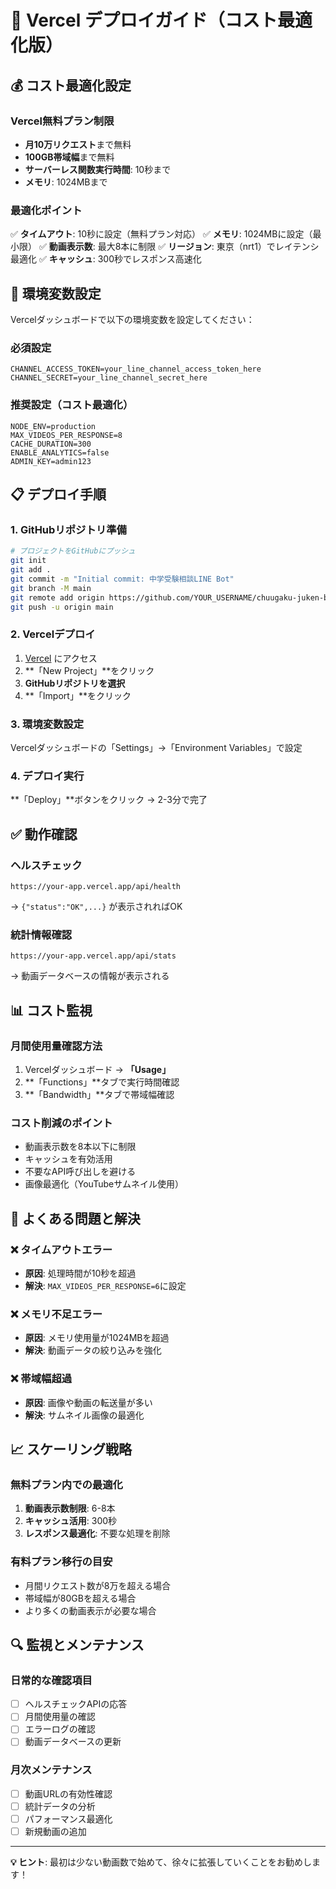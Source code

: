 # 🚀 Vercel デプロイガイド（コスト最適化版）

## 💰 コスト最適化設定

### Vercel無料プラン制限
- **月10万リクエスト**まで無料
- **100GB帯域幅**まで無料
- **サーバーレス関数実行時間**: 10秒まで
- **メモリ**: 1024MBまで

### 最適化ポイント
✅ **タイムアウト**: 10秒に設定（無料プラン対応）
✅ **メモリ**: 1024MBに設定（最小限）
✅ **動画表示数**: 最大8本に制限
✅ **リージョン**: 東京（nrt1）でレイテンシ最適化
✅ **キャッシュ**: 300秒でレスポンス高速化

## 🔧 環境変数設定

Vercelダッシュボードで以下の環境変数を設定してください：

### 必須設定
```
CHANNEL_ACCESS_TOKEN=your_line_channel_access_token_here
CHANNEL_SECRET=your_line_channel_secret_here
```

### 推奨設定（コスト最適化）
```
NODE_ENV=production
MAX_VIDEOS_PER_RESPONSE=8
CACHE_DURATION=300
ENABLE_ANALYTICS=false
ADMIN_KEY=admin123
```

## 📋 デプロイ手順

### 1. GitHubリポジトリ準備
```bash
# プロジェクトをGitHubにプッシュ
git init
git add .
git commit -m "Initial commit: 中学受験相談LINE Bot"
git branch -M main
git remote add origin https://github.com/YOUR_USERNAME/chuugaku-juken-bot.git
git push -u origin main
```

### 2. Vercelデプロイ
1. [Vercel](https://vercel.com/) にアクセス
2. **「New Project」**をクリック
3. **GitHubリポジトリを選択**
4. **「Import」**をクリック

### 3. 環境変数設定
Vercelダッシュボードの「Settings」→「Environment Variables」で設定

### 4. デプロイ実行
**「Deploy」**ボタンをクリック → 2-3分で完了

## ✅ 動作確認

### ヘルスチェック
```
https://your-app.vercel.app/api/health
```
→ `{"status":"OK",...}` が表示されればOK

### 統計情報確認
```
https://your-app.vercel.app/api/stats
```
→ 動画データベースの情報が表示される

## 📊 コスト監視

### 月間使用量確認方法
1. Vercelダッシュボード → **「Usage」**
2. **「Functions」**タブで実行時間確認
3. **「Bandwidth」**タブで帯域幅確認

### コスト削減のポイント
- 動画表示数を8本以下に制限
- キャッシュを有効活用
- 不要なAPI呼び出しを避ける
- 画像最適化（YouTubeサムネイル使用）

## 🚨 よくある問題と解決

### ❌ タイムアウトエラー
- **原因**: 処理時間が10秒を超過
- **解決**: `MAX_VIDEOS_PER_RESPONSE=6`に設定

### ❌ メモリ不足エラー
- **原因**: メモリ使用量が1024MBを超過
- **解決**: 動画データの絞り込みを強化

### ❌ 帯域幅超過
- **原因**: 画像や動画の転送量が多い
- **解決**: サムネイル画像の最適化

## 📈 スケーリング戦略

### 無料プラン内での最適化
1. **動画表示数制限**: 6-8本
2. **キャッシュ活用**: 300秒
3. **レスポンス最適化**: 不要な処理を削除

### 有料プラン移行の目安
- 月間リクエスト数が8万を超える場合
- 帯域幅が80GBを超える場合
- より多くの動画表示が必要な場合

## 🔍 監視とメンテナンス

### 日常的な確認項目
- [ ] ヘルスチェックAPIの応答
- [ ] 月間使用量の確認
- [ ] エラーログの確認
- [ ] 動画データベースの更新

### 月次メンテナンス
- [ ] 動画URLの有効性確認
- [ ] 統計データの分析
- [ ] パフォーマンス最適化
- [ ] 新規動画の追加

---

**💡 ヒント**: 最初は少ない動画数で始めて、徐々に拡張していくことをお勧めします！
